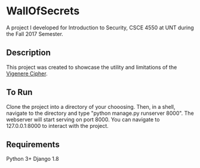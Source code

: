 # WallOfSecrets
A project I developed for Introduction to Security, CSCE 4550 at UNT during the Fall 2017 Semester.

## Description
This project was created to showcase the utility and limitations of the [Vigenere Cipher](https://en.wikipedia.org/wiki/Vigen%C3%A8re_cipher).

## To Run
Clone the project into a directory of your chooosing. Then, in a shell, navigate to the directory and type "python manage.py runserver 8000". The webserver will start serving on port 8000. You can navigate to 127.0.0.1:8000 to interact with the project.

## Requirements
Python 3+
Django 1.8



